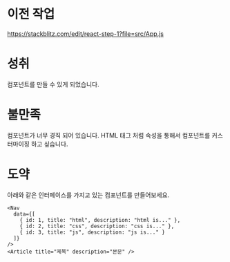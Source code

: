 # 이전 작업 
https://stackblitz.com/edit/react-step-1?file=src/App.js

# 성취
컴포넌트를 만들 수 있게 되었습니다. 

# 불만족
컴포넌트가 너무 경직 되어 있습니다. HTML 태그 처럼 속성을 통해서 컴포넌트를 커스터마이징 하고 싶습니다. 

# 도약
아래와 같은 인터페이스를 가지고 있는 컴포넌트를 만들어보세요. 
```
<Nav
  data={[
    { id: 1, title: "html", description: "html is..." },
    { id: 2, title: "css", description: "css is..." },
    { id: 3, title: "js", description: "js is..." }
  ]}
/>
<Article title="제목" description="본문" />
```